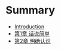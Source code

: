 # Summary

* [Introduction](README.md)
* [第1章 话说简单](chapter1/README.md)
* [第2章 明确认识](chapter2/README)

